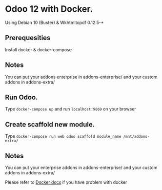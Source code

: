 # Odoo 12 with Docker.
Using Debian 10 (Buster) & Wkhtmltopdf 0.12.5-*

## Prerequesities
Install docker & docker-compose

## Notes
You can put your addons enterprise in addons-enterprise/ and your custom addons in addons-extra/

## Run Odoo.
Type `docker-compose up` and run `localhost:9069` on your browser

## Create scaffold new module.
Type `docker-compose run web odoo scaffold module_name /mnt/addons-extra/`

## Notes
You can put your enterprise addons in addons-enterprise/ and your custom addons in addons-extra/

Please refer to <a href="https://docs.docker.com/">Docker docs</a> if you have problem with docker
